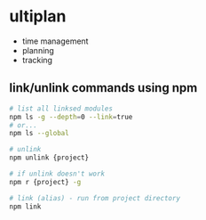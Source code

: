 # ultiplan

- time management
- planning
- tracking

## link/unlink commands using npm
```sh
# list all linksed modules
npm ls -g --depth=0 --link=true
# or...
npm ls --global

# unlink
npm unlink {project}

# if unlink doesn't work
npm r {project} -g

# link (alias) - run from project directory
npm link

```
